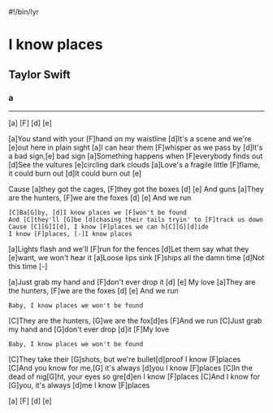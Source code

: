#!/bin/lyr
# I know places
## Taylor Swift
### a

---

[a] [F] [d] [e]

[a]You stand with your [F]hand on my waistline
[d]It's a scene and we're [e]out here in plain sight
[a]I can hear them [F]whisper as we pass by
[d]It's a bad sign,[e] bad sign
[a]Something happens when [F]everybody finds out
[d]See the vultures [e]circling dark clouds
[a]Love's a fragile little [F]flame, it could burn out
[d]It could burn out [e]

Cause [a]they got the cages, [F]they got the boxes [d] [e]
And guns
[a]They are the hunters, [F]we are the foxes [d] [e]
And we run

    [C]Ba[G]by, [d]I know places we [F]won't be found
    And [C]they'll [G]be [d]chasing their tails tryin' to [F]track us down
    Cause [C][G]I[d], I know [F]places we can h[C][G][d]ide
    I know [F]places, [-]I know places

[a]Lights flash and we'll [F]run for the fences
[d]Let them say what they [e]want, we won't hear it
[a]Loose lips sink [F]ships all the damn time
[d]Not this time [-]

[a]Just grab my hand and [F]don't ever drop it [d] [e]
My love
[a]They are the hunters, [F]we are the foxes [d] [e]
And we run

    Baby, I know places we won't be found

[C]They are the hunters, [G]we are the fox[d]es
[F]And we run
[C]Just grab my hand and [G]don't ever drop [d]it
[F]My love

    Baby, I know places we won't be found

[C]They take their [G]shots, but we're bullet[d]proof
I know [F]places
[C]And you know for me,[G] it's always [d]you
I know [F]places
[C]In the dead of nig[G]ht, your eyes so gre[d]en
I know [F]places
[C]And I know for [G]you, it's always [d]me
I know [F]places

[a] [F] [d] [e]